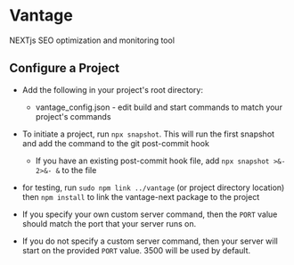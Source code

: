 # Vantage
NEXTjs SEO optimization and monitoring tool

## Configure a Project
* Add the following in your project's root directory:
  * vantage_config.json - edit build and start commands to match your project's commands
* To initiate a project, run ```npx snapshot```. This will run the first snapshot and add the command to the git post-commit hook
  * If you have an existing post-commit hook file, add ```npx snapshot >&- 2>&- &``` to the file
* for testing, run ```sudo npm link ../vantage``` (or project directory location) then ```npm install``` to link the vantage-next package to the project

* If you specify your own custom server command, then the ```PORT``` value should match the port that your server runs on.
* If you do not specify a custom server command, then your server will start on the provided ```PORT``` value.  3500 will be used by default.